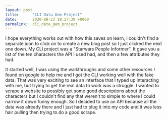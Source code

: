 ```yaml
---
layout: post
title:      "CLI Data Gem Project"
date:       2020-08-23 18:27:30 +0000
permalink:  cli_data_gem_project
---
```


I hope everything works out with how this saves on learn, I couldn't find a separate icon to click on to create a new blog post so I just clicked the next one down. My CLI project was a "Starwars People Informer", It gave you a list of the ten characters the API I used had, and then a few attributes they had. 

It started well, I was using the walkthroughs and some other resources I found on google to help me and I got the CLI working well with the fake data. That was very exciting to see an interface that I typed up interacting with me, but trying to get the real data to work was a struggle. I wanted to scrape a website to possibly get some good descriptions about the characters but I couldn't find any that weren't to simple to where I could narrow it down funny enough. So I decided to use an API because all the data was already there and I just had to plug it into my code and it was less hair pulling then trying to do a good scrape.

